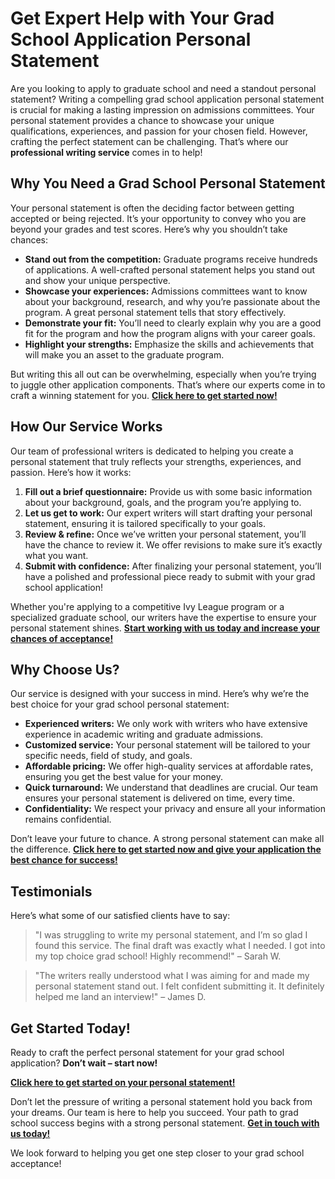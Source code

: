 # Get Expert Help with Your Grad School Application Personal Statement

Are you looking to apply to graduate school and need a standout personal statement? Writing a compelling grad school application personal statement is crucial for making a lasting impression on admissions committees. Your personal statement provides a chance to showcase your unique qualifications, experiences, and passion for your chosen field. However, crafting the perfect statement can be challenging. That’s where our **professional writing service** comes in to help!

## Why You Need a Grad School Personal Statement

Your personal statement is often the deciding factor between getting accepted or being rejected. It’s your opportunity to convey who you are beyond your grades and test scores. Here’s why you shouldn’t take chances:

- **Stand out from the competition:** Graduate programs receive hundreds of applications. A well-crafted personal statement helps you stand out and show your unique perspective.
- **Showcase your experiences:** Admissions committees want to know about your background, research, and why you’re passionate about the program. A great personal statement tells that story effectively.
- **Demonstrate your fit:** You’ll need to clearly explain why you are a good fit for the program and how the program aligns with your career goals.
- **Highlight your strengths:** Emphasize the skills and achievements that will make you an asset to the graduate program.

But writing this all out can be overwhelming, especially when you’re trying to juggle other application components. That’s where our experts come in to craft a winning statement for you. [**Click here to get started now!**](https://tinyurl.com/topessay?keyword=grad+school+application+personal+statement)

## How Our Service Works

Our team of professional writers is dedicated to helping you create a personal statement that truly reflects your strengths, experiences, and passion. Here’s how it works:

1. **Fill out a brief questionnaire:** Provide us with some basic information about your background, goals, and the program you’re applying to.
2. **Let us get to work:** Our expert writers will start drafting your personal statement, ensuring it is tailored specifically to your goals.
3. **Review & refine:** Once we’ve written your personal statement, you’ll have the chance to review it. We offer revisions to make sure it’s exactly what you want.
4. **Submit with confidence:** After finalizing your personal statement, you’ll have a polished and professional piece ready to submit with your grad school application!

Whether you're applying to a competitive Ivy League program or a specialized graduate school, our writers have the expertise to ensure your personal statement shines. [**Start working with us today and increase your chances of acceptance!**](https://tinyurl.com/topessay?keyword=grad+school+application+personal+statement)

## Why Choose Us?

Our service is designed with your success in mind. Here’s why we’re the best choice for your grad school personal statement:

- **Experienced writers:** We only work with writers who have extensive experience in academic writing and graduate admissions.
- **Customized service:** Your personal statement will be tailored to your specific needs, field of study, and goals.
- **Affordable pricing:** We offer high-quality services at affordable rates, ensuring you get the best value for your money.
- **Quick turnaround:** We understand that deadlines are crucial. Our team ensures your personal statement is delivered on time, every time.
- **Confidentiality:** We respect your privacy and ensure all your information remains confidential.

Don’t leave your future to chance. A strong personal statement can make all the difference. [**Click here to get started now and give your application the best chance for success!**](https://tinyurl.com/topessay?keyword=grad+school+application+personal+statement)

## Testimonials

Here’s what some of our satisfied clients have to say:

> "I was struggling to write my personal statement, and I’m so glad I found this service. The final draft was exactly what I needed. I got into my top choice grad school! Highly recommend!" – Sarah W.

> "The writers really understood what I was aiming for and made my personal statement stand out. I felt confident submitting it. It definitely helped me land an interview!" – James D.

## Get Started Today!

Ready to craft the perfect personal statement for your grad school application? **Don’t wait – start now!**

[**Click here to get started on your personal statement!**](https://tinyurl.com/topessay?keyword=grad+school+application+personal+statement)

Don’t let the pressure of writing a personal statement hold you back from your dreams. Our team is here to help you succeed. Your path to grad school success begins with a strong personal statement. [**Get in touch with us today!**](https://tinyurl.com/topessay?keyword=grad+school+application+personal+statement)

We look forward to helping you get one step closer to your grad school acceptance!

